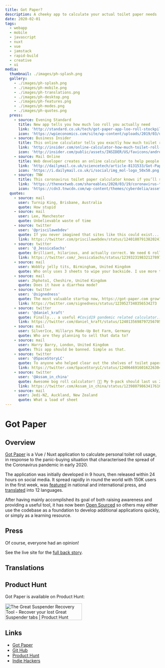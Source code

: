 ```yaml
---
title: Got Paper?
description: A cheeky app to calculate your actual toilet paper needs
date: 2020-02-01
tags:
  - webapp
  - mobile
  - javascript
  - nuxt
  - vue
  - jamstack
  - rapid-build
  - creative
  - ui
media:
  thumbnail: ./images/ph-splash.png
  gallery:
    - ./images/ph-splash.png
    - ./images/ph-mobile.png
    - ./images/ph-translations.png
    - ./images/ph-desktop.png
    - ./images/ph-features.png
    - ./images/ph-modes.png
    - ./images/ph-quotes.png
  press:
    - source: Evening Standard
      title: New app tells you how much loo roll you actually need
      link: 'http://standard.co.uk/tech/got-paper-app-loo-roll-stockpile-covid19-shutdown-a4392831.html'
      icon: 'https://wpieconomics.com/site/wp-content/uploads/2019/03/unnamed.jpg'
    - source: Business Insider
      title: This online calculator tells you exactly how much toilet roll you actually need to buy
      link: 'http://insider.com/online-calculator-how-much-toilet-roll-you-need-2020-3'
      icon: 'http://insider.com/public/assets/INSIDER/US/favicons/android-chrome-192x192.png'
    - source: Mail Online
      title: Web developer creates an online calculator to help people work out the right amount of toilet roll to last them through any length of quarantine during coronavirus crisis
      link: 'http://dailymail.co.uk/sciencetech/article-8131533/Got-Paper-aims-help-people-buy-right-bog-roll.html'
      icon: 'https://i.dailymail.co.uk/i/social/img_mol-logo_50x50.png'
    - source: TNW
      title: This coronavirus toilet paper calculator knows if you’ll survive the quarantine
      link: 'https://thenextweb.com/shareables/2020/03/19/coronavirus-toilet-calculator/'
      icon: 'https://cdn3.tnwcdn.com/wp-content/themes/cyberdelia/assets/icons/favicon-96x96.png'
  quotes:
    - source: mail
      user: Turnip King, Brisbane, Australia
      quote: How stupid
    - source: mail
      user: Lee, Manchester
      quote: Unbelievable waste of time
    - source: twitter
      user: '@priscilawebdev'
      quote: If you never imagined that sites like this could exist... you were wrong 
      link: https://twitter.com/priscilawebdev/status/1240180791382024198
    - source: twitter
      user: '@_JessicaSachs'
      quote: Brilliant, hilarious, and actually correct. We need 6 rolls for a 2 week quarantine 💩😂
      link: https://twitter.com/_JessicaSachs/status/1239323198321278976
    - source: mail
      user: Wobbly jelly tits, Birmingham, United Kingdom
      quote: Who only uses 3 sheets to wipe your backside. I use more then that for sure.
    - source: mail
      user: Jhphoto1, Cheshire, United Kingdom
      quote: Does it have a diarrhea mode?
    - source: twitter
      user: '@signedness'
      quote: The most valuable startup now, https://got-paper.com growth potential insane. Invest now. #Coron
      link: https://twitter.com/signedness/status/1239527340356534273
    - source: twitter
      user: '@daniel_kraft'
      quote: Finally... a useful #Covid19 pandemic related calculator... 
      link: https://twitter.com/daniel_kraft/status/1240135698797256705
    - source: mail
      user: SilverIce, Hillarys Made-Up Bot Farm, Germany
      quote: Who are they planning to sell that data to?
    - source: mail
      user: Harry Barry, London, United Kingdom
      quote: This app should be banned. Simple as that.
    - source: twitter
      user: '@SpaceStoryLC'
      quote: To anyone who helped clear out the shelves of toilet paper ... here’s a useful website to help quantify just how much of an ass you ar
      link: https://twitter.com/SpaceStoryLC/status/1240646916016226304
    - source: twitter
      user: '@Assam_in_china'
      quote: Awesome bog roll calculator! 🚽🧻 My 9-pack should last us 2+ weeks... 🙌
      link: https://twitter.com/Assam_in_china/status/1239807986341761024
    - source: mail
      user: Jedi-NZ, Auckland, New Zealand
      quote: What a load of sheet
---
```


# Got Paper

## Overview

[Got Paper](https://got-paper.com) is a Vue / Nuxt application to calculate personal toilet roll usage, in response to the panic-buying situation that characterised the spread of the Coronavirus pandemic in early 2020.

The application was initially developed in 9 hours, then released within 24 hours on social media. It spread rapidly in round the world with 150K users in the first week, was [featured](https://got-paper.com/press) in national and international press, and [translated](https://got-paper.com/translations)  into 12 languages.

After having mainly accomplished its goal of both raising awareness and providing a useful tool, it has now been [Open Sourced](https://github.com/davestewart/got-paper) so others may either use the codebase as a foundation to develop additional applications quickly, or simply as a learning resource.


## Press

Of course, everyone had an opinion!

See the live site for the [full back story](https://got-paper.com/about).

## Translations

<MediaVideo
  src="https://youtube.com/embed/z1726EC9H_Q"
  width="560"
  height="315"
/>

## Product Hunt

Got Paper is available on Product Hunt:

<a href="http://producthunt.com/posts/the-great-suspender-recovery-tool?utm_source=badge-featured&utm_medium=badge&utm_souce=badge-the-great-suspender-recovery-tool" target="_blank"><img src="https://api.producthunt.com/widgets/embed-image/v1/featured.svg?post_id=283498" alt="The Great Suspender Recovery Tool - Recover your lost Great Suspender tabs | Product Hunt" style="width: 250px; height: 54px;" width="250" height="54" /></a>

## Links

- [Got Paper](https://got-paper.com)
- [Git Hub](https://github.com/davestewart/got-paper)
- [Product Hunt](http://producthunt.com/posts/got-paper)
- [Indie Hackers](http://indiehackers.com/product/got-paper)


